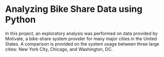 # Analyzing Bike Share Data using Python

In this project, an exploratory analysis was performed on data provided by Motivate, a bike-share system provider for many major cities in the United States. A comparison is provided on the system usage between three large cities: New York City, Chicago, and Washington, DC.
